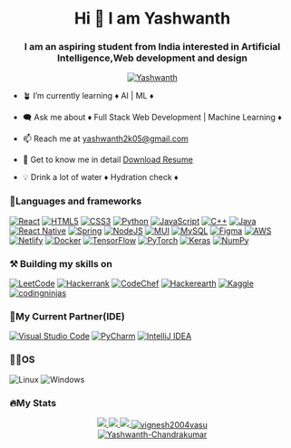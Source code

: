 <html>
  <body>
    <h1 align="center">Hi 👋 I am Yashwanth</h1>
    <h3 align="center">I am an aspiring student from India interested in Artificial Intelligence,Web development and design</h3>
    <p align="center"> <a href="https://www.linkedin.com/in/yashwanth-s-c-948520255/" target="_blank"><img src="https://img.shields.io/badge/LinkedIn-0077B5?style=for-the-badge&logo=linkedin&logoColor=white" alt="Yashwanth" /></a> </p>

- 🪴 I’m currently learning ♦️ AI | ML ♦️

- 🗨️ Ask me about ♦️ Full Stack Web Development | Machine Learning ♦️

- 📫 Reach me at yashwanth2k05@gmail.com

- 📜 Get to know me in detail [Download Resume](https://github.com/Yashwanth-Chandrakumar/Yashwanth-Chandrakumar/blob/main/assets/My%20Resume.pdf)

- 💡 Drink a lot of water ♦️ Hydration check ♦️
<h3 align-"left">📜Languages and frameworks</h3>

[![React](https://img.shields.io/badge/react-black?style=for-the-badge&logo=react)](https://github.com/Yashwanth-Chandrakumar)
[![HTML5](https://img.shields.io/badge/html5-black?style=for-the-badge&logo=html5)](https://github.com/Yashwanth-Chandrakumar)
[![CSS3](https://img.shields.io/badge/css3-black?style=for-the-badge&logo=css3)](https://github.com/Yashwanth-Chandrakumar)
[![Python](https://img.shields.io/badge/python-black?style=for-the-badge&logo=python)](https://github.com/Yashwanth-Chandrakumar)
[![JavaScript](https://img.shields.io/badge/javascript-black?style=for-the-badge&logo=javascript)](https://github.com/Yashwanth-Chandrakumar)
[![C++](https://img.shields.io/badge/c++-black?style=for-the-badge&logo=cplusplus)](https://github.com/Yashwanth-Chandrakumar)
[![Java](https://img.shields.io/badge/Java-black?style=for-the-badge&logo=openjdk)](https://github.com/Yashwanth-Chandrakumar)
[![React Native](https://img.shields.io/badge/React_Native-black?style=for-the-badge&logo=react)](https://github.com/Yashwanth-Chandrakumar)
[![Spring](https://img.shields.io/badge/spring-black.svg?style=for-the-badge&logo=spring&logoColor=white)](https://github.com/Yashwanth-Chandrakumar)
[![NodeJS](https://img.shields.io/badge/node.js-black?style=for-the-badge&logo=node.js&logoColor=white)](https://github.com/Yashwanth-Chandrakumar)
[![MUI](https://img.shields.io/badge/MUI-black.svg?style=for-the-badge&logo=mui&logoColor=white)](https://github.com/Yashwanth-Chandrakumar)
[![MySQL](https://img.shields.io/badge/mysql-black.svg?style=for-the-badge&logo=mysql&logoColor=white)](https://github.com/Yashwanth-Chandrakumar)
[![Figma](https://img.shields.io/badge/figma-black.svg?style=for-the-badge&logo=figma&logoColor=white)](https://github.com/Yashwanth-Chandrakumar)
[![AWS](https://img.shields.io/badge/AWS-black.svg?style=for-the-badge&logo=amazon-aws&logoColor=white)](https://github.com/Yashwanth-Chandrakumar)
[![Netlify](https://img.shields.io/badge/netlify-black.svg?style=for-the-badge&logo=netlify&logoColor=#00C7B7)](https://github.com/Yashwanth-Chandrakumar)
[![Docker](https://img.shields.io/badge/docker-black.svg?style=for-the-badge&logo=docker&logoColor=white)](https://github.com/Yashwanth-Chandrakumar)
[![TensorFlow](https://img.shields.io/badge/TensorFlow-black.svg?style=for-the-badge&logo=TensorFlow&logoColor=white)](https://github.com/Yashwanth-Chandrakumar)
[![PyTorch](https://img.shields.io/badge/PyTorch-black.svg?style=for-the-badge&logo=PyTorch&logoColor=white)](https://github.com/Yashwanth-Chandrakumar)
[![Keras](https://img.shields.io/badge/Keras-black.svg?style=for-the-badge&logo=Keras&logoColor=white)](https://github.com/Yashwanth-Chandrakumar)
[![NumPy](https://img.shields.io/badge/numpy-black.svg?style=for-the-badge&logo=numpy&logoColor=white)](https://github.com/Yashwanth-Chandrakumar)
<h3 align-"left">⚒️ Building my skills on</h3>

[![LeetCode](https://img.shields.io/badge/LeetCode-black?style=for-the-badge&logo=LeetCode&logoColor=#d16c06)](https://leetcode.com/yashwanth_sc/)
[![Hackerrank](https://img.shields.io/badge/-Hackerrank-black?style=for-the-badge&logo=HackerRank&logoColor=white)](https://www.hackerrank.com/profile/yashwanth2k05)
[![CodeChef](https://img.shields.io/badge/CodeChef-black.svg?style=for-the-badge&logo=CodeChef&logoColor=white)](https://www.codechef.com/users/yashwanthsc)
[![Hackerearth](https://img.shields.io/badge/HackerEarth-black.svg?&style=for-the-badge&logo=HackerEarth&logoColor=Blue)](https://github.com/Yashwanth-Chandrakumar)
[![Kaggle](https://img.shields.io/badge/Kaggle-black?style=for-the-badge&logo=kaggle&logoColor=white)](https://github.com/Yashwanth-Chandrakumar)
[![codingninjas](https://img.shields.io/badge/coding%20ninjas-black?style=for-the-badge&logo=codingninjas&logoColor=white)](https://www.codingninjas.com/studio/profile/YashwanthSC)


<h3 align-"left">🤝My Current Partner(IDE)</h3>

[![Visual Studio Code](https://img.shields.io/badge/Visual%20Studio%20Code-black.svg?style=for-the-badge&logo=visual-studio-code&logoColor=white)](https://github.com/Yashwanth-Chandrakumar)
[![PyCharm](https://img.shields.io/badge/pycharm-black?style=for-the-badge&logo=pycharm&logoColor=black&color=black&labelColor=green)](https://github.com/Yashwanth-Chandrakumar)
[![IntelliJ IDEA](https://img.shields.io/badge/IntelliJIDEA-black.svg?style=for-the-badge&logo=intellij-idea&logoColor=white)](https://github.com/Yashwanth-Chandrakumar)

<h3 align-"left">🧑‍💻OS</h3>

![Linux](https://img.shields.io/badge/linux-black?style=for-the-badge&logo=Linux)
![Windows](https://img.shields.io/badge/Windows-black?style=for-the-badge&logo=Windows)

<h3 align-"left">🔥My Stats</h3>
<p align="center">
  <a href="https://github.com/Yashwanth-Chandrakumar">
    <img src="http://github-profile-summary-cards.vercel.app/api/cards/profile-details?username=Yashwanth-Chandrakumar&theme=transparent" />
  </a>
  <a href="https://github.com/Yashwanth-Chandrakumar">
    <img src="https://github-readme-streak-stats.herokuapp.com/?user=Yashwanth-Chandrakumar&hide_border=true&card_width=338&theme=dark" />
  </a>
  <a href="https://github.com/Yashwanth-Chandrakumar">
    <img src="http://github-profile-summary-cards.vercel.app/api/cards/stats?username=Yashwanth-Chandrakumar&theme=dark" />
  </a>
  <a href="https://github.com/Yashwanth-Chandrakumar">
<img align="center" src="https://github-readme-stats.vercel.app/api?username=Yashwanth-Chandrakumar&show_icons=true&locale=en&theme=dark" alt="vignesh2004vasu" />
  </a>
<br>
<a href="https://github.com/Yashwanth-Chandrakumar">
<img align="center" src="https://github-readme-stats.vercel.app/api/top-langs?username=Yashwanth-Chandrakumar&show_icons=true&locale=en&theme=dark&layout=compact" alt="Yashwanth-Chandrakumar">
</a>
